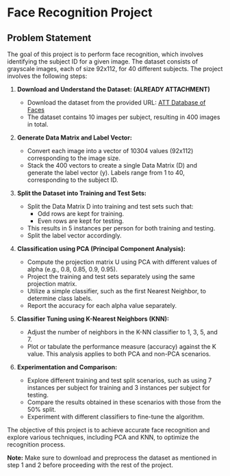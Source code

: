 # Face Recognition Project

## Problem Statement

The goal of this project is to perform face recognition, which involves identifying the subject ID for a given image. The dataset consists of grayscale images, each of size 92x112, for 40 different subjects. The project involves the following steps:

1. **Download and Understand the Dataset: (ALREADY ATTACHMENT)**
   - Download the dataset from the provided URL: [ATT Database of Faces](https://www.kaggle.com/kasikrit/att-database-of-faces)
   - The dataset contains 10 images per subject, resulting in 400 images in total.

2. **Generate Data Matrix and Label Vector:**
   - Convert each image into a vector of 10304 values (92x112) corresponding to the image size.
   - Stack the 400 vectors to create a single Data Matrix (D) and generate the label vector (y). Labels range from 1 to 40, corresponding to the subject ID.

3. **Split the Dataset into Training and Test Sets:**
   - Split the Data Matrix D into training and test sets such that:
     - Odd rows are kept for training.
     - Even rows are kept for testing.
   - This results in 5 instances per person for both training and testing.
   - Split the label vector accordingly.

4. **Classification using PCA (Principal Component Analysis):**
   - Compute the projection matrix U using PCA with different values of alpha (e.g., 0.8, 0.85, 0.9, 0.95).
   - Project the training and test sets separately using the same projection matrix.
   - Utilize a simple classifier, such as the first Nearest Neighbor, to determine class labels.
   - Report the accuracy for each alpha value separately.

5. **Classifier Tuning using K-Nearest Neighbors (KNN):**
   - Adjust the number of neighbors in the K-NN classifier to 1, 3, 5, and 7.
   - Plot or tabulate the performance measure (accuracy) against the K value. This analysis applies to both PCA and non-PCA scenarios.

6. **Experimentation and Comparison:**
   - Explore different training and test split scenarios, such as using 7 instances per subject for training and 3 instances per subject for testing.
   - Compare the results obtained in these scenarios with those from the 50% split.
   - Experiment with different classifiers to fine-tune the algorithm.

The objective of this project is to achieve accurate face recognition and explore various techniques, including PCA and KNN, to optimize the recognition process.

**Note:** Make sure to download and preprocess the dataset as mentioned in step 1 and 2 before proceeding with the rest of the project.
